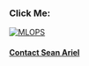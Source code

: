 ### Click Me:

[![MLOPS](assets/training.png)](https://www.udemy.com/course/hands-on-mle-mlops/?referralCode=B1A01E99FD1F0A5D3349)



#### [Contact Sean Ariel](https://forms.gle/KFgFY2LywDNRVg5b8)
